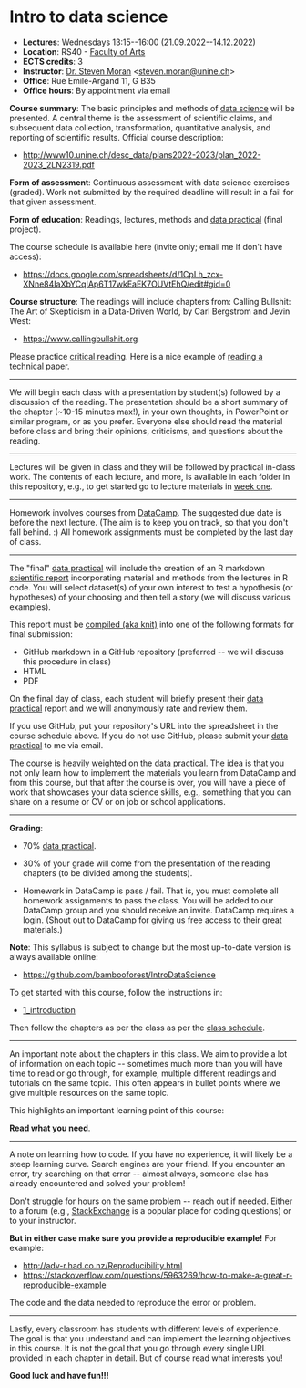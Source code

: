 # Intro to data science

* **Lectures**: Wednesdays 13:15--16:00 (21.09.2022--14.12.2022)
* **Location**: RS40 - [Faculty of Arts](https://goo.gl/maps/ufPzXmoxHDXrbPrx6)
* **ECTS credits**: 3
* **Instructor**: [Dr. Steven Moran](https://www.unine.ch/evolang/home/team/steven-moran.html) \<steven.moran@unine.ch\>
* **Office**: Rue Emile-Argand 11, G B35
* **Office hours**: By appointment via email

**Course summary**: The basic principles and methods of [data science](https://en.wikipedia.org/wiki/Data_science) will be presented. A central theme is the assessment of scientific claims, and subsequent data collection, transformation, quantitative analysis, and reporting of scientific results. Official course description:

* http://www10.unine.ch/desc_data/plans2022-2023/plan_2022-2023_2LN2319.pdf

**Form of assessment**: Continuous assessment with data science exercises (graded). Work not submitted by the required deadline will result in a fail for that given assessment.

**Form of education**: Readings, lectures, methods and [data practical](data_practical.md) (final project).

The course schedule is available here (invite only; email me if don't have access):

* https://docs.google.com/spreadsheets/d/1CpLh_zcx-XNne84IaXbYCqIAp6T17wkEaEK7OUVtEhQ/edit#gid=0

**Course structure**: The readings will include chapters from: Calling Bullshit: The Art of Skepticism in a Data-Driven World, by Carl Bergstrom and Jevin West: 

* https://www.callingbullshit.org

Please practice [critical reading](https://faculty.washington.edu/ebender/critical_reading.pdf). Here is a nice example of [reading a technical paper](https://jofrhwld.github.io/teaching/courses/2022_lin517/reading/). 

***

We will begin each class with a presentation by student(s) followed by a discussion of the reading. The presentation should be a short summary of the chapter (~10-15 minutes max!), in your own thoughts, in PowerPoint or similar program, or as you prefer. Everyone else should read the material before class and bring their opinions, criticisms, and questions about the reading.

***

Lectures will be given in class and they will be followed by practical in-class work. The contents of each lecture, and more, is available in each folder in this repository, e.g., to get started go to lecture materials in [week one](1_introduction).

***

Homework involves courses from [DataCamp](https://www.datacamp.com). The suggested due date is before the next lecture. (The aim is to keep you on track, so that you don't fall behind. :)  All homework assignments must be completed by the last day of class.

***

The "final" [data practical](data_practical.md) will include the creation of an R markdown [scientific report](2_scientific_reports) incorporating material and methods from the lectures in R code. You will select dataset(s) of your own interest to test a hypothesis (or hypotheses) of your choosing and then tell a story (we will discuss various examples). 

This report must be [compiled (aka knit)](https://github.com/bambooforest/IntroDataScience/tree/main/2_writing_scientific_reports#r-markdown-overview) into one of the following formats for final submission:

* GitHub markdown in a GitHub repository (preferred -- we will discuss this procedure in class)
* HTML
* PDF

On the final day of class, each student will briefly present their [data practical](data_practical.md) report and we will anonymously rate and review them.

If you use GitHub, put your repository's URL into the spreadsheet in the course schedule above. If you do not use GitHub, please submit your [data practical](data_practical.md) to me via email.

The course is heavily weighted on the [data practical](data_practical.md). The idea is that you not only learn how to implement the materials you learn from DataCamp and from this course, but that after the course is over, you will have a piece of work that showcases your data science skills, e.g., something that you can share on a resume or CV or on job or school applications.

***

**Grading**: 

* 70% [data practical](data_practical.md).

* 30% of your grade will come from the presentation of the reading chapters (to be divided among the students). 

* Homework in DataCamp is pass / fail. That is, you must complete all homework assignments to pass the class. You will be added to our DataCamp group and you should receive an invite. DataCamp requires a login. (Shout out to DataCamp for giving us free access to their great materials.)

**Note**: This syllabus is subject to change but the most up-to-date version is always available online:

* https://github.com/bambooforest/IntroDataScience

To get started with this course, follow the instructions in:

* [1_introduction](https://github.com/bambooforest/IntroDataScience/tree/main/1_introduction)

Then follow the chapters as per the class as per the [class schedule](https://docs.google.com/spreadsheets/d/1CpLh_zcx-XNne84IaXbYCqIAp6T17wkEaEK7OUVtEhQ/edit?usp=sharing).

***

An important note about the chapters in this class. We aim to provide a lot of information on each topic -- sometimes much more than you will have time to read or go through, for example, multiple different readings and tutorials on the same topic. This often appears in bullet points where we give multiple resources on the same topic.

This highlights an important learning point of this course:

**Read what you need**.

***

A note on learning how to code. If you have no experience, it will likely be a steep learning curve. Search engines are your friend. If you encounter an error, try searching on that error -- almost always, someone else has already encountered and solved your problem!

Don't struggle for hours on the same problem -- reach out if needed. Either to a forum (e.g., [StackExchange](https://stackexchange.com) is a popular place for coding questions) or to your instructor. 

**But in either case make sure you provide a reproducible example!** For example:

* http://adv-r.had.co.nz/Reproducibility.html
* https://stackoverflow.com/questions/5963269/how-to-make-a-great-r-reproducible-example

The code and the data needed to reproduce the error or problem.

***

Lastly, every classroom has students with different levels of experience. The goal is that you understand and can implement the learning objectives in this course. It is not the goal that you go through every single URL provided in each chapter in detail. But of course read what interests you!

**Good luck and have fun!!!**
